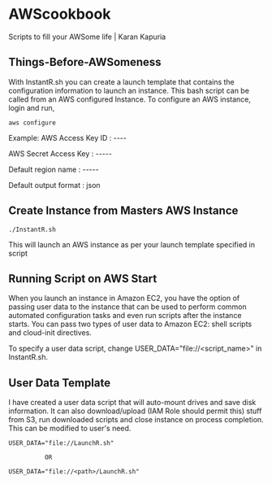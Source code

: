 # AWScookbook
Scripts to fill your AWSome life | Karan Kapuria 

## Things-Before-AWSomeness

With InstantR.sh you can create a launch template that contains the configuration information to launch an instance. This bash script can be called from an AWS configured Instance. To configure an AWS instance, login and run,

	aws configure

Example:
AWS Access Key ID : ----

AWS Secret Access Key : -----

Default region name : -----

Default output format : json


## Create Instance from Masters AWS Instance

	./InstantR.sh
 
 This will launch an AWS instance as per your launch template specified in script

## Running Script on AWS Start

When you launch an instance in Amazon EC2, you have the option of passing user data to the instance that can be used to perform common automated configuration tasks and even run scripts after the instance starts. You can pass two types of user data to Amazon EC2: shell scripts and cloud-init directives. 

To specify a user data script, change USER_DATA="file://<script_name>" in InstantR.sh. 

## User Data Template 

I have created a user data script that will auto-mount drives and save disk information. It can also download/upload (IAM Role should permit this) stuff from S3, run downloaded scripts and close instance on process completion. This can be modified to user's need.
  
	USER_DATA="file://LaunchR.sh" 
  
              OR 

	USER_DATA="file://<path>/LaunchR.sh" 
  
